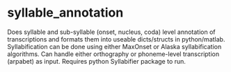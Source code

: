 # syllable_annotation
Does syllable and sub-syllable (onset, nucleus, coda) level annotation of transcriptions and formats them into useable dicts/structs in python/matlab.
Syllabification can be done using either MaxOnset or Alaska syllabification algorithms.
Can handle either orthography or phoneme-level transcription (arpabet) as input.
Requires python Syllabifier package to run.
